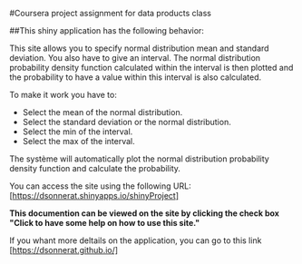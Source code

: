 #Coursera project assignment for data products class

##This shiny application has the following behavior:

This site allows you to specify normal distribution mean and standard deviation.
You also have to give an interval. The normal distribution probability density function
calculated within the interval is then plotted and the probability to have a value
within this interval is also calculated.

To make it work you have to:
 - Select the mean of the normal distribution.
 - Select the standard deviation or the normal distribution.
 - Select the min of the interval.
 - Select the max of the interval.
 
The système will automatically plot the normal distribution probability density function
and calculate the probability.

You can access the site using the following URL:
[https://dsonnerat.shinyapps.io/shinyProject]

**This documention can be viewed on the site by clicking the check box "Click to have some help on how to use this site."**

If you whant more deltails on the application, you can go to this link [https://dsonnerat.github.io/]
